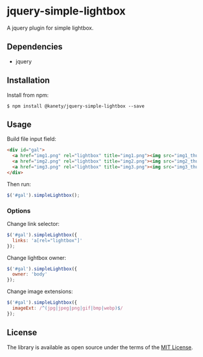 # jquery-simple-lightbox

A jquery plugin for simple lightbox.

## Dependencies

* jquery

## Installation

Install from npm:

    $ npm install @kanety/jquery-simple-lightbox --save

## Usage

Build file input field:

```html
<div id="gal">
  <a href="img1.png" rel="lightbox" title="img1.png"><img src="img1_thumb.png"></a>
  <a href="img2.png" rel="lightbox" title="img2.png"><img src="img2_thumb.png"></a>
  <a href="img3.png" rel="lightbox" title="img3.png"><img src="img3_thumb.png"></a>
</div>
```

Then run:

```javascript
$('#gal').simpleLightbox();
```

### Options

Change link selector:

```javascript
$('#gal').simpleLightbox({
  links: 'a[rel="lightbox"]'
});
```

Change lightbox owner:

```javascript
$('#gal').simpleLightbox({
  owner: 'body'
});
```

Change image extensions:

```javascript
$('#gal').simpleLightbox({
  imageExt: /^(jpg|jpeg|png|gif|bmp|webp)$/
});
```

## License

The library is available as open source under the terms of the [MIT License](http://opensource.org/licenses/MIT).
